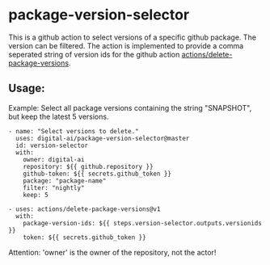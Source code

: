 # package-version-selector

This is a github action to select versions of a specific github package. The version can be filtered.
The action is implemented to provide a comma seperated string of version ids for the github action [actions/delete-package-versions](https://github.com/actions/delete-package-versions).


## Usage:


Example: Select all package versions containing the string "SNAPSHOT", but keep the latest 5 versions.
```
- name: "Select versions to delete."
  uses: digital-ai/package-version-selector@master
  id: version-selector
  with:
    owner: digital-ai
    repository: ${{ github.repository }}
    github-token: ${{ secrets.github_token }}
    package: "package-name"
    filter: "nightly"
    keep: 5

- uses: actions/delete-package-versions@v1
  with:
    package-version-ids: ${{ steps.version-selector.outputs.versionids }}
    token: ${{ secrets.github_token }}

```

Attention: 'owner' is the owner of the repository, not the actor! 
